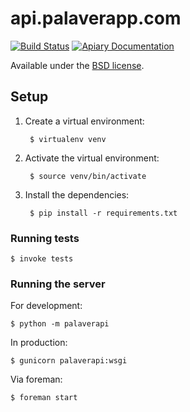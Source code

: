api.palaverapp.com
==================

[![Build Status](https://travis-ci.org/cocodelabs/api.palaverapp.com.png?branch=master)](https://travis-ci.org/cocodelabs/api.palaverapp.com)
[![Apiary Documentation](https://img.shields.io/badge/Apiary-Documented-blue.svg)](http://docs.palaver.apiary.io/)

Available under the [BSD license](LICENSE).

## Setup

1. Create a virtual environment:

        $ virtualenv venv

2. Activate the virtual environment:

        $ source venv/bin/activate

3. Install the dependencies:

        $ pip install -r requirements.txt


### Running tests

```shell
$ invoke tests
```

### Running the server

For development:

```shell
$ python -m palaverapi
```

In production:

```shell
$ gunicorn palaverapi:wsgi
```

Via foreman:

```shell
$ foreman start
```

